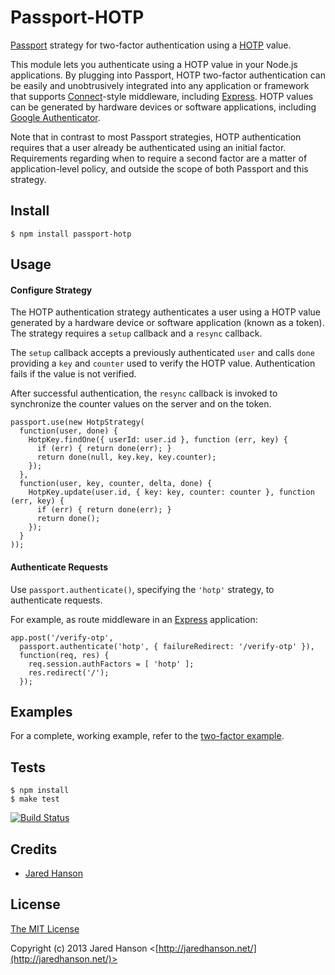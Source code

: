 # Passport-HOTP

[Passport](http://passportjs.org/) strategy for two-factor authentication using
a [HOTP](http://tools.ietf.org/html/rfc4226) value.

This module lets you authenticate using a HOTP value in your Node.js
applications.  By plugging into Passport, HOTP two-factor authentication can be
easily and unobtrusively integrated into any application or framework that
supports [Connect](http://www.senchalabs.org/connect/)-style middleware,
including [Express](http://expressjs.com/).  HOTP values can be generated by
hardware devices or software applications, including [Google Authenticator](https://code.google.com/p/google-authenticator/).

Note that in contrast to most Passport strategies, HOTP authentication requires
that a user already be authenticated using an initial factor.  Requirements
regarding when to require a second factor are a matter of application-level
policy, and outside the scope of both Passport and this strategy.

## Install

    $ npm install passport-hotp

## Usage

#### Configure Strategy

The HOTP authentication strategy authenticates a user using a HOTP value
generated by a hardware device or software application (known as a token).  The
strategy requires a `setup` callback and a `resync` callback.

The `setup` callback accepts a previously authenticated `user` and calls `done`
providing a `key` and `counter` used to verify the HOTP value.  Authentication
fails if the value is not verified.

After successful authentication, the `resync` callback is invoked to synchronize
the counter values on the server and on the token.

    passport.use(new HotpStrategy(
      function(user, done) {
        HotpKey.findOne({ userId: user.id }, function (err, key) {
          if (err) { return done(err); }
          return done(null, key.key, key.counter);
        });
      },
      function(user, key, counter, delta, done) {
        HotpKey.update(user.id, { key: key, counter: counter }, function (err, key) {
          if (err) { return done(err); }
          return done();
        });
      }
    ));

#### Authenticate Requests

Use `passport.authenticate()`, specifying the `'hotp'` strategy, to authenticate
requests.

For example, as route middleware in an [Express](http://expressjs.com/)
application:

    app.post('/verify-otp', 
      passport.authenticate('hotp', { failureRedirect: '/verify-otp' }),
      function(req, res) {
        req.session.authFactors = [ 'hotp' ];
        res.redirect('/');
      });

## Examples

For a complete, working example, refer to the [two-factor example](https://github.com/jaredhanson/passport-hotp/tree/master/examples/two-factor).

## Tests

    $ npm install
    $ make test

[![Build Status](https://secure.travis-ci.org/jaredhanson/passport-hotp.png)](http://travis-ci.org/jaredhanson/passport-hotp)

## Credits

  - [Jared Hanson](http://github.com/jaredhanson)

## License

[The MIT License](http://opensource.org/licenses/MIT)

Copyright (c) 2013 Jared Hanson <[http://jaredhanson.net/](http://jaredhanson.net/)>
